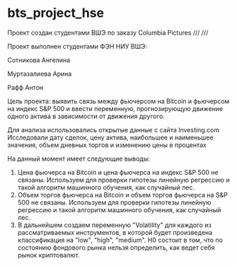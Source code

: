 # bts_project_hse
Проект создан студентами ВШЭ по заказу Columbia Pictures
/// ///

Проект выполнен студентами ФЭН НИУ ВШЭ: 

Сотникова Ангелина

Муртазалиева Арина 

Рафф Антон


Цель проекта: выявить связь между фьючерсом на Bitcoin и фьючерсом на индекс S&P 500 и ввести переменную, прогнозирующую движение одного актива в зависимости от движения другого.

Для анализа использовались открытые данные с сайта Investing.com
Исследовали дату сделок, цену актива, наибольшее и наименьшее значения, объем дневных торгов и изменению цены в процентах

На данный момент имеет следующие выводы:

1) Цена фьючерса на Bitcoin и цена фьючерса на индекс S&P 500 не связаны. Используем для проверки гипотезы линейную регрессию и такой алгоритм машинного обучения, как случайный лес. 
2) Объем торгов фьючерса на Bitcoin и объем торгов фьючерса на S&P 500 не связаны. Используем для проверки гипотезы линейную регрессию и такой алгоритм машинного обучения, как случайный лес. 
3) В дальнейшем создаем переменную "Volatility" для каждого из рассматриваемых инструментов, в которой будет произведена классификация на "low", "high", "medium". H0 состоит в том, что по состоянию фондового рынка нельзя определить, как ведет себя рынок криптовалют.

